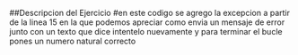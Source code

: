 ##Descripcion del Ejercicio
#en este codigo se agrego la excepcion a partir de la linea 15 en la que podemos apreciar como envia un mensaje de error junto con un texto que dice intentelo nuevamente y para terminar el bucle pones un numero natural correcto
